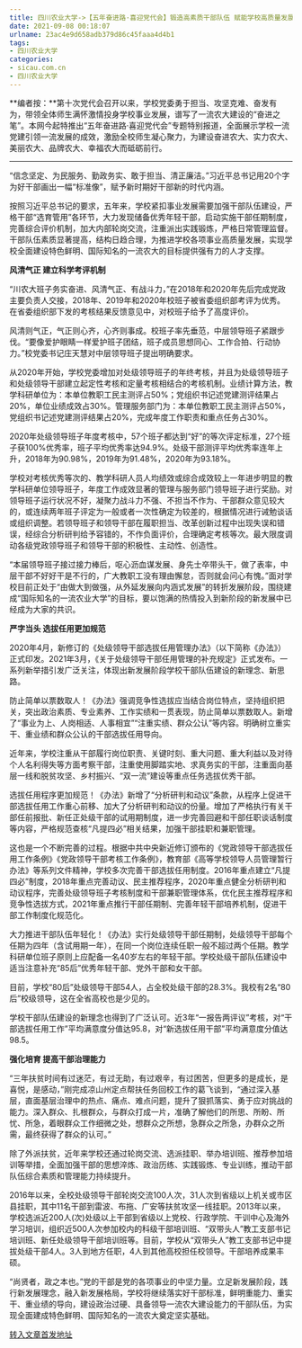 ```yaml
---
title: 四川农业大学->【五年奋进路·喜迎党代会】锻造高素质干部队伍 赋能学校高质量发展 | sicau.com.cn
date: 2021-09-08 00:18:07
urlname: 23ac4e9d658adb379d86c45faaa4d4b1
tags: 
- 四川农业大学
categories:
- sicau.com.cn
- 四川农业大学
---
```

**编者按：**第十次党代会召开以来，学校党委勇于担当、攻坚克难、奋发有为，带领全体师生满怀激情投身学校事业发展，谱写了一流农大建设的“奋进之笔”。本网今起特推出“五年奋进路·喜迎党代会”专题特别报道，全面展示学校一流党建引领一流发展的成效，激励全校师生凝心聚力，为建设奋进农大、实力农大、美丽农大、品牌农大、幸福农大而砥砺前行。

-------------------------------------------------------------------

“信念坚定、为民服务、勤政务实、敢于担当、清正廉洁。”习近平总书记用20个字为好干部画出一幅“标准像”，赋予新时期好干部新的时代内涵。

按照习近平总书记的要求，五年来，学校紧扣事业发展需要加强干部队伍建设，严格干部“选育管用”各环节，大力发现储备优秀年轻干部，启动实施干部任期制度，完善综合评价机制，加大内部轮岗交流，注重派出实践锻炼，严格日常管理监督。干部队伍素质显著提高，结构日趋合理，为推进学校各项事业高质量发展，实现学校全面建设特色鲜明、国际知名的一流农大的目标提供强有力的人才支撑。

**风清气正 建立科学考评机制**

“川农大班子务实奋进、风清气正、有战斗力，”在2018年和2020年先后完成党政主要负责人交接，2018年、2019年和2020年校班子被省委组织部考评为优秀。在省委组织部下发的考核结果反馈意见中，对校班子给予了高度评价。

风清则气正，气正则心齐，心齐则事成。校班子率先垂范，中层领导班子紧跟步伐。“要像爱护眼睛一样爱护班子团结，班子成员思想同心、工作合拍、行动协力。”校党委书记庄天慧对中层领导班子提出明确要求。

从2020年开始，学校党委增加对处级领导班子的年终考核，并且为处级领导班子和处级领导干部建立起定性考核和定量考核相结合的考核机制。业绩计算方法，教学科研单位为：本单位教职工民主测评占50%；党组织书记述党建测评结果占20%，单位业绩成效占30%。管理服务部门为：本单位教职工民主测评占50%，党组织书记述党建测评结果占20%，完成年度工作职责和重点任务占30%。

2020年处级领导班子年度考核中，57个班子都达到“好”的等次评定标准，27个班子获100%优秀率，班子平均优秀率达94.9%。处级干部测评平均优秀率连年上升，2018年为90.98%，2019年为91.48%，2020年为93.18%。

学校对考核优秀等次的、教学科研人员人均绩效或综合成效较上一年进步明显的教学科研单位领导班子，年度工作成效显著的管理与服务部门领导班子进行奖励。对领导班子运行状况不好，凝聚力战斗力不强、不担当不作为、干部群众意见较大的，或连续两年班子评定为一般或者一次性确定为较差的，根据情况进行诫勉谈话或组织调整。若领导班子和领导干部在履职担当、改革创新过程中出现失误和错误，经综合分析研判给予容错的，不作负面评价，合理确定考核等次。最大限度调动各级党政领导班子和领导干部的积极性、主动性、创造性。

“本届领导班子接过接力棒后，呕心沥血谋发展、身先士卒带头干，做了表率，中层干部不好好干是不行的，广大教职工没有理由懈怠，否则就会问心有愧。”面对学校目前正处于“由做大到做强，从外延发展向内涵式发展”的转折发展阶段，围绕建成“国际知名的一流农业大学”的目标，要以饱满的热情投入到新阶段的新发展中已经成为大家的共识。

**严字当头 选拔任用更加规范**

2020年4月，新修订的《处级领导干部选拔任用管理办法》（以下简称《办法》）正式印发。2021年3月，《关于处级领导干部任用管理的补充规定》正式发布。一系列新举措引发广泛关注，体现出新发展阶段学校干部队伍建设的新理念、新思路。

防止简单以票数取人！《办法》强调竞争性选拔应当结合岗位特点，坚持组织把关，突出政治素质、专业素养、工作实绩和一贯表现，防止简单以票数取人。新增了“事业为上、人岗相适、人事相宜”“注重实绩、群众公认”等内容。明确树立重实干、重业绩和群众公认的干部选拔任用导向。

近年来，学校注重从干部履行岗位职责、关键时刻、重大问题、重大利益以及对待个人名利得失等方面考察干部，注重使用脚踏实地、求真务实的干部，注重面向基层一线和脱贫攻坚、乡村振兴、“双一流”建设等重点任务选拔优秀干部。

选拔任用程序更加规范！《办法》新增了“分析研判和动议”条款，从程序上促进干部选拔任用工作重心前移、加大了分析研判和动议的份量。增加了严格执行有关干部任前报批、新任正处级干部的试用期制度，进一步完善回避和干部任职谈话制度等内容，严格规范查核“凡提四必”相关结果，加强干部挂职和兼职管理。

这也是一个不断完善的过程。根据中共中央新近修订颁布的《党政领导干部选拔任用工作条例》《党政领导干部考核工作条例》，教育部《高等学校领导人员管理暂行办法》等系列文件精神，学校多次完善干部选拔任用制度。2016年重点建立“凡提四必”制度，2018年重点完善动议、民主推荐程序，2020年重点健全分析研判和动议程序，完善处级领导班子考核制度和干部兼职管理体系，优化民主推荐程序和竞争性选拔方式，2021年重点推行干部任期制、完善年轻干部培养机制，促进干部工作制度化规范化。

大力推进干部队伍年轻化！《办法》实行处级领导干部任期制，处级领导干部每个任期为四年（含试用期一年），在同一个岗位连续任职一般不超过两个任期。教学科研单位班子原则上应配备一名40岁左右的年轻干部。学校处级干部队伍建设中适当注意补充“85后”优秀年轻干部、党外干部和女干部。

目前，学校“80后”处级领导干部54人，占全校处级干部的28.3%。我校有2名“80后”校级领导，这在全省高校也是少见的。

学校干部队伍建设的新理念也得到了广泛认可。近3年“一报告两评议”考核，对“干部选拔任用工作”平均满意度分值达95.8，对“新选拔任用干部”平均满意度分值达98.5。

**强化培育 提高干部治理能力**

“三年扶贫时间有过迷茫，有过无助，有过艰辛，有过困苦，但更多的是成长，是喜悦，是感动，”刚完成凉山州定点帮扶任务回校工作的葛飞谈到，“通过深入基层，直面基层治理中的热点、痛点、难点问题，提升了狠抓落实、勇于应对挑战的能力。深入群众、扎根群众，与群众打成一片，准确了解他们的所思、所盼、所忧、所急，着眼群众工作细微之处，想群众之所想，急群众之所急，办群众之所需，最终获得了群众的认可。”

除了外派扶贫，近年来学校还通过轮岗交流、选派挂职、举办培训班、推荐参加培训等举措，全面加强干部的思想淬炼、政治历练、实践锻炼、专业训练，推动干部队伍综合素质和管理能力持续提升。

2016年以来，全校处级领导干部轮岗交流100人次，31人次到省级以上机关或市区县挂职，其中11名干部到雷波、布拖、广安等扶贫攻坚一线挂职。2013年以来，学校选派近200人(次)处级以上干部到省级以上党校、行政学院、干训中心及海外学习培训，组织近500人次参加校内的科级干部培训班、“双带头人”教工支部书记培训班、新任处级领导干部培训班等。目前，学校从“双带头人”教工支部书记中提拔处级干部4人。3人到地方任职，4人到其他高校担任校领导。干部培养成果丰硕。

“尚贤者，政之本也。”党的干部是党的各项事业的中坚力量。立足新发展阶段，践行新发展理念，融入新发展格局，学校将继续落实好干部标准，鲜明重能力、重实干、重业绩的导向，建设政治过硬、具备领导一流农大建设能力的干部队伍，为实现全面建成特色鲜明、国际知名的一流农大奠定坚实基础。



[转入文章首发地址](https://news.sicau.edu.cn/info/1135/63313.htm)
